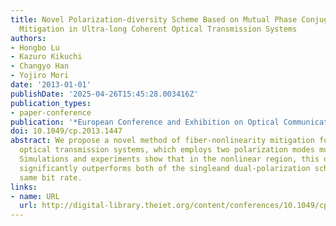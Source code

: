 ```yaml
---
title: Novel Polarization-diversity Scheme Based on Mutual Phase Conjugation for Fiber-nonlinearity
  Mitigation in Ultra-long Coherent Optical Transmission Systems
authors:
- Hongbo Lu
- Kazuro Kikuchi
- Changyo Han
- Yojiro Mori
date: '2013-01-01'
publishDate: '2025-04-26T15:45:28.003416Z'
publication_types:
- paper-conference
publication: '*European Conference and Exhibition on Optical Communication (ECOC 2013)*'
doi: 10.1049/cp.2013.1447
abstract: We propose a novel method of fiber-nonlinearity mitigation for ultra-long
  optical transmission systems, which employs two polarization modes mutually phase-conjugated.
  Simulations and experiments show that in the nonlinear region, this diversity method
  significantly outperforms both of the singleand dual-polarization schemes at the
  same bit rate.
links:
- name: URL
  url: http://digital-library.theiet.org/content/conferences/10.1049/cp.2013.1447
---
```

